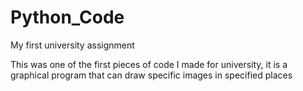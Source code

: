 # Python_Code
My first university assignment

This was one of the first pieces of code I made for university, it is a graphical program that can draw specific images in specified places 
